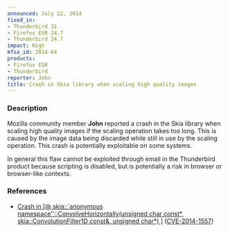 ```yaml
---
announced: July 22, 2014
fixed_in:
- Thunderbird 31
- Firefox ESR 24.7
- Thunderbird 24.7
impact: High
mfsa_id: 2014-64
products:
- Firefox ESR
- Thunderbird
reporter: John
title: Crash in Skia library when scaling high quality images
---
```


<h3>Description</h3>

<p>Mozilla community member <strong>John</strong> reported a crash in the Skia
library when scaling high quality images if the scaling operation takes too
long. This is caused by the image data being discarded while still in use by the
scaling operation. This crash is potentially exploitable on some systems. 
</p>

<p class="note">In general this flaw cannot be exploited through email in the
Thunderbird product because scripting is disabled, but is potentially a risk in
browser or browser-like contexts.</p>

<h3>References</h3>

<ul>
  <li><a href="https://bugzilla.mozilla.org/show_bug.cgi?id=913805">
       Crash in [@ skia::`anonymous
namespace''::ConvolveHorizontally<int>(unsigned char const*,
skia::ConvolutionFilter1D const&amp;, unsigned char*) ]</int></a> (<a href="http://cve.mitre.org/cgi-bin/cvename.cgi?name=CVE-2014-1557" class="ex-ref">CVE-2014-1557</a>)</li>
</ul>



